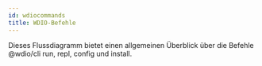 ```yaml
---
id: wdiocommands
title: WDIO-Befehle
---
```


Dieses Flussdiagramm bietet einen allgemeinen Überblick über die Befehle @wdio/cli run, repl, config und install.
